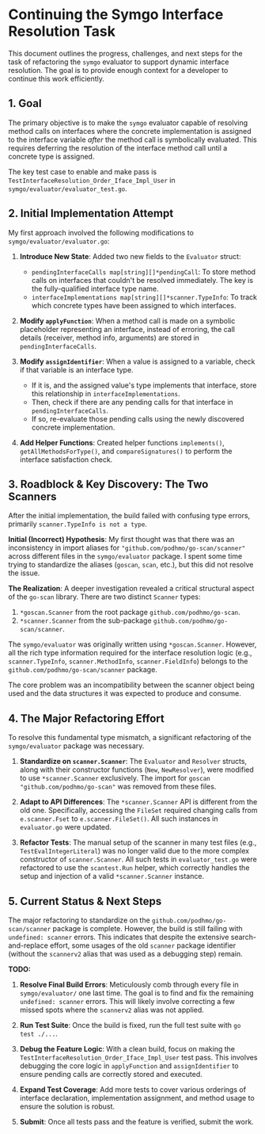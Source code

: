 # Continuing the Symgo Interface Resolution Task

This document outlines the progress, challenges, and next steps for the task of refactoring the `symgo` evaluator to support dynamic interface resolution. The goal is to provide enough context for a developer to continue this work efficiently.

## 1. Goal

The primary objective is to make the `symgo` evaluator capable of resolving method calls on interfaces where the concrete implementation is assigned to the interface variable *after* the method call is symbolically evaluated. This requires deferring the resolution of the interface method call until a concrete type is assigned.

The key test case to enable and make pass is `TestInterfaceResolution_Order_Iface_Impl_User` in `symgo/evaluator/evaluator_test.go`.

## 2. Initial Implementation Attempt

My first approach involved the following modifications to `symgo/evaluator/evaluator.go`:

1.  **Introduce New State**: Added two new fields to the `Evaluator` struct:
    *   `pendingInterfaceCalls map[string][]*pendingCall`: To store method calls on interfaces that couldn't be resolved immediately. The key is the fully-qualified interface type name.
    *   `interfaceImplementations map[string][]*scanner.TypeInfo`: To track which concrete types have been assigned to which interfaces.

2.  **Modify `applyFunction`**: When a method call is made on a symbolic placeholder representing an interface, instead of erroring, the call details (receiver, method info, arguments) are stored in `pendingInterfaceCalls`.

3.  **Modify `assignIdentifier`**: When a value is assigned to a variable, check if that variable is an interface type.
    *   If it is, and the assigned value's type implements that interface, store this relationship in `interfaceImplementations`.
    *   Then, check if there are any pending calls for that interface in `pendingInterfaceCalls`.
    *   If so, re-evaluate those pending calls using the newly discovered concrete implementation.

4.  **Add Helper Functions**: Created helper functions `implements()`, `getAllMethodsForType()`, and `compareSignatures()` to perform the interface satisfaction check.

## 3. Roadblock & Key Discovery: The Two Scanners

After the initial implementation, the build failed with confusing type errors, primarily `scanner.TypeInfo is not a type`.

**Initial (Incorrect) Hypothesis**: My first thought was that there was an inconsistency in import aliases for `"github.com/podhmo/go-scan/scanner"` across different files in the `symgo/evaluator` package. I spent some time trying to standardize the aliases (`goscan`, `scan`, etc.), but this did not resolve the issue.

**The Realization**: A deeper investigation revealed a critical structural aspect of the `go-scan` library. There are two distinct `Scanner` types:
1.  `*goscan.Scanner` from the root package `github.com/podhmo/go-scan`.
2.  `*scanner.Scanner` from the sub-package `github.com/podhmo/go-scan/scanner`.

The `symgo/evaluator` was originally written using `*goscan.Scanner`. However, all the rich type information required for the interface resolution logic (e.g., `scanner.TypeInfo`, `scanner.MethodInfo`, `scanner.FieldInfo`) belongs to the `github.com/podhmo/go-scan/scanner` package.

The core problem was an incompatibility between the scanner object being used and the data structures it was expected to produce and consume.

## 4. The Major Refactoring Effort

To resolve this fundamental type mismatch, a significant refactoring of the `symgo/evaluator` package was necessary.

1.  **Standardize on `scanner.Scanner`**: The `Evaluator` and `Resolver` structs, along with their constructor functions (`New`, `NewResolver`), were modified to use `*scanner.Scanner` exclusively. The import for `goscan "github.com/podhmo/go-scan"` was removed from these files.

2.  **Adapt to API Differences**: The `*scanner.Scanner` API is different from the old one. Specifically, accessing the `FileSet` required changing calls from `e.scanner.Fset` to `e.scanner.FileSet()`. All such instances in `evaluator.go` were updated.

3.  **Refactor Tests**: The manual setup of the scanner in many test files (e.g., `TestEvalIntegerLiteral`) was no longer valid due to the more complex constructor of `scanner.Scanner`. All such tests in `evaluator_test.go` were refactored to use the `scantest.Run` helper, which correctly handles the setup and injection of a valid `*scanner.Scanner` instance.

## 5. Current Status & Next Steps

The major refactoring to standardize on the `github.com/podhmo/go-scan/scanner` package is complete. However, the build is still failing with `undefined: scanner` errors. This indicates that despite the extensive search-and-replace effort, some usages of the old `scanner` package identifier (without the `scannerv2` alias that was used as a debugging step) remain.

**TODO:**

1.  **Resolve Final Build Errors**: Meticulously comb through every file in `symgo/evaluator/` one last time. The goal is to find and fix the remaining `undefined: scanner` errors. This will likely involve correcting a few missed spots where the `scannerv2` alias was not applied.

2.  **Run Test Suite**: Once the build is fixed, run the full test suite with `go test ./...`.

3.  **Debug the Feature Logic**: With a clean build, focus on making the `TestInterfaceResolution_Order_Iface_Impl_User` test pass. This involves debugging the core logic in `applyFunction` and `assignIdentifier` to ensure pending calls are correctly stored and executed.

4.  **Expand Test Coverage**: Add more tests to cover various orderings of interface declaration, implementation assignment, and method usage to ensure the solution is robust.

5.  **Submit**: Once all tests pass and the feature is verified, submit the work.

